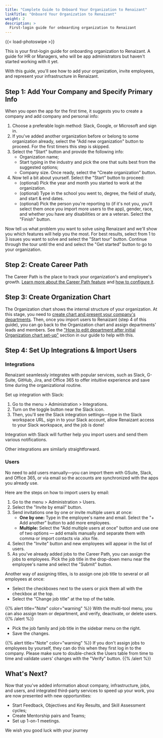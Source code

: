 ```yaml
---
title: "Complete Guide to Onboard Your Organization to Renaizant"
linkTitle: "Onboard Your Organization to Renaizant"
weight: 2
description: >
  First-login guide for onboarding organization to Renaizant
---
```

{{< load-photoswipe >}}

This is your first-login guide for onboarding organization to Renaizant. A guide for HR or Managers, who will be app administrators but haven't started working with it yet.

With this guide, you'll see how to add your organization, invite employees, and represent your infrastructure in Renaizant.

## Step 1: Add Your Company and Specify Primary Info

When you open the app for the first time, it suggests you to create a company and add company and personal info:

1. Choose a preferable login method: Slack, Google, or Microsoft and sign in.
2. If you've added another organization before or belong to some organization already, select the "Add new organization" button to proceed. For the first timers this step is skipped.
3. Select the "Start" button and provide the following info:
   - Organization name;
   - Start typing in the industry and pick the one that suits best from the suggested options;
   - Company size.
Once ready, select the "Create organization" button.
4. Now tell a bit about yourself. Select the "Start" button to proceed:
   - (optional) Pick the year and month you started to work at the organization.
   - (optional) Type in the school you went to, degree, the field of study, and start & end dates.
   - (optional) Pick the person you're reporting to (if it's not you, you'll select them once you import more users to the app), gender, race, and whether you have any disabilities or are a veteran.
Select the "Finish" button.

Now tell us what problem you want to solve using Renaizant and we'll show you which features will help you the most. For best results, select from 1 to 3 issues you want to solve and select the "Start tour" button. Continue through the tour until the end and select the "Get started" button to go to your organization.

## Step 2: Create Career Path

The Career Path is the place to track your organization's and employee's growth. [Learn more about the Career Path feature](https://renaizant.zendesk.com/hc/en-us/articles/360012584959) and [how to configure it](https://renaizant.zendesk.com/hc/en-us/articles/360012272360-Career-Path-Create-and-Edit-Admin-Mode-).

## Step 3: Create Organization Chart

The Organization chart shows the internal structure of your organization. At this stage, you need to [create chart and present your company's departments](https://renaizant.zendesk.com/hc/en-us/articles/360013577179). Then, once you import users to Renaizant (step 4 of this guide), you can go back to the Organization chart and assign departments' leads and members. See the ["How to edit department after initial Organization chart set-up"](https://renaizant.zendesk.com/hc/en-us/articles/360013577179) section in our guide to help with this.

## Step 4: Set Up Integrations & Import Users

### Integrations

Renaizant seamlessly integrates with popular services, such as Slack, G-Suite, GitHub, Jira, and Office 365 to offer intuitive experience and save time during the organizational routine.

Set up integration with Slack:

1. Go to the menu > Administration > Integrations.
2. Turn on the toggle button near the Slack icon.
3. Then, you'll see the Slack integration settings—type in the Slack workspace URL, sign in to your Slack account, allow Renaizant access to your Slack workspace, and the job is done!

Integration with Slack will further help you import users and send them various notifications.

Other integrations are similarly straightforward.

### Users

No need to add users manually—you can import them with GSuite, Slack, and Office 365, or via email so the accounts are synchronized with the apps you already use.

Here are the steps on how to import users by email:

1. Go to the menu > Administration > Users.
2. Select the "Invite by email" button.
3. Send invitations one by one or invite multiple users at once:
   - **One by one:** Type in the employee's name and email. Select the "+ Add another" button to add more employees.
   - **Multiple:** Select the "Add multiple users at once" button and use one of two options — add emails manually and separate them with comma or import contacts via .xlsx file.
4. Select the "Invite" button and new employees will appear in the list of users.
5. As you've already added jobs to the Career Path, you can assign the jobs to employees. Pick the job title in the drop-down menu near the employee's name and select the "Submit" button.

Another way of assigning titles, is to assign one job title to several or all employees at once:

- Select the checkboxes next to the users or pick them all with the checkbox at the top.
- Select the "Change job title" at the top of the table.

{{% alert title="Note" color="warning" %}}
With the multi-tool menu, you can also assign team or department, and verify, deactivate, or delete users.
{{% /alert %}}

- Pick the job family and job title in the sidebar menu on the right.
- Save the changes.

{{% alert title="Note" color="warning" %}}
If you don't assign jobs to employees by yourself, they can do this when they first log in to the company. Please make sure to double-check the Users table from time to time and validate users' changes with the "Verify" button.
{{% /alert %}}

## What's Next?

Now that you've added information about company, infrastructure, jobs, and users, and integrated third-party services to speed up your work, you are now presented with new opportunities:

- Start Feedback, Objectives and Key Results, and Skill Assessment cycles;
- Create Mentorship pairs and Teams;
- Set up 1-on-1 meetings.

We wish you good luck with your journey
